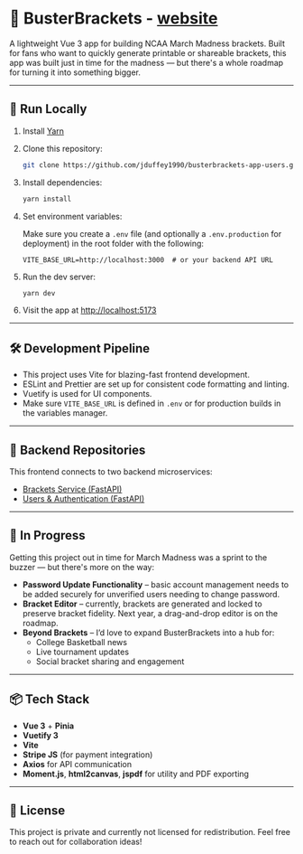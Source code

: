 # 🏀 BusterBrackets - [website](https://busterbrackets.com)

A lightweight Vue 3 app for building NCAA March Madness brackets. Built for fans who want to quickly generate printable or shareable brackets, this app was built just in time for the madness — but there's a whole roadmap for turning it into something bigger.

---

## 🚀 Run Locally

1. Install [Yarn](https://classic.yarnpkg.com/lang/en/docs/install/)
2. Clone this repository:
   ```bash
   git clone https://github.com/jduffey1990/busterbrackets-app-users.git
   ```
3. Install dependencies:
   ```bash
   yarn install
   ```
4. Set environment variables:

   Make sure you create a `.env` file (and optionally a `.env.production` for deployment) in the root folder with the following:

   ```
   VITE_BASE_URL=http://localhost:3000  # or your backend API URL
   ```

5. Run the dev server:
   ```bash
   yarn dev
   ```

6. Visit the app at [http://localhost:5173](http://localhost:5173)

---

## 🛠️ Development Pipeline

- This project uses Vite for blazing-fast frontend development.
- ESLint and Prettier are set up for consistent code formatting and linting.
- Vuetify is used for UI components.
- Make sure `VITE_BASE_URL` is defined in `.env` or for production builds in the variables manager.

---

## 🔗 Backend Repositories

This frontend connects to two backend microservices:

- [Brackets Service (FastAPI)](https://github.com/jduffey1990/busterbrackets-app-brackets)
- [Users & Authentication (FastAPI)](https://github.com/jduffey1990/busterbrackets-app-users)

---

## 🧠 In Progress

Getting this project out in time for March Madness was a sprint to the buzzer — but there's more on the way:

- **Password Update Functionality** – basic account management needs to be added securely for unverified users needing to change password.
- **Bracket Editor** – currently, brackets are generated and locked to preserve bracket fidelity. Next year, a drag-and-drop editor is on the roadmap.
- **Beyond Brackets** – I’d love to expand BusterBrackets into a hub for:
  - College Basketball news
  - Live tournament updates
  - Social bracket sharing and engagement

---

## 📦 Tech Stack

- **Vue 3** + **Pinia**
- **Vuetify 3**
- **Vite**
- **Stripe JS** (for payment integration)
- **Axios** for API communication
- **Moment.js**, **html2canvas**, **jspdf** for utility and PDF exporting

---

## 📃 License

This project is private and currently not licensed for redistribution. Feel free to reach out for collaboration ideas!

